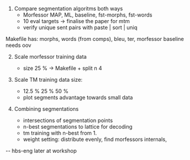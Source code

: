 1. Compare segmentation algoritms both ways
    - Morfessor MAP, ML, baseline, fst-morphs, fst-words
    - 10 eval targets
    -> finalise the paper for mtm
    - verify unique sent pairs with paste | sort | uniq

Makefile has: morphs, words (from comps), bleu, ter, morfessor baseline
    needs oov

2. Scale morfessor training data 
    - size 25 %
     -> Makefile + split n 4

4. Scale TM training data size:
    - 12.5 % 25 % 50 %
    - plot segments advantage towards small data

3. Combining segmentations
    - intersections of segmentation points
    - n-best segmentations to lattice for decoding
    - tm training with n-best from 1.
    - weight setting: distribute evenly, find morfessors internals, 
    
--
hbs-eng later at workshop

